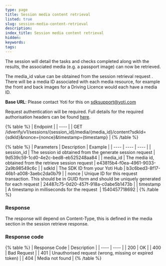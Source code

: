 ```yaml
---
type: page
title: Session media content retrieval
listed: true
slug: session-media-content-retrieval
description: 
index_title: Session media content retrieval
hidden: 
keywords: 
tags: 
---
```


The session will detail the tasks and checks completed along with the results, the associated media (e.g. a passport image) can now be retrieved. 

 The media_id value can be obtained from the session retrieval request . There will be a media ID associated with each media resource, for example the front and back images for a Driving Licence would each have a media ID.

**Base URL**: Please contact Yoti for this on [sdksupport@yoti.com](mailto:sdksupport@yoti.com)

Request authentication will be required. Full details for the required authorisation headers can be found [here](/yoti-doc-scan/authentication-and-headers).

{% table %}
| Endpoint | 
| ---- | 
| GET /idverify/v1/sessions/{session_id}/media/{media_id}/content?sdkId={sdkId}&amp;nonce={nonce}&amp;timestamp={timestamp} | 
{% /table %}

{% table %}
| Parameters | Description | Example | 
| ---- | ---- | ---- | 
| session_id | The session id obtained from the generate session request | 9d539c59-1cd0-4e2c-bed8-eb525248aa84 | 
| media_id | The media id, obtained from the retrieve session request | e43815b4-f0ea-4961-9033-2a9b98549c6c | 
| sdkId | The SDK ID from your Yoti Hub | b3c6bed3-8f17-46b1-a008-3aebc2da0b79 | 
| nonce | Unique ID for this request transaction. This should be in GUID form and should be uniquely generated for each request | 24487c75-0d20-457f-918a-c0abe5b1473b | 
| timestamp | A timestamp in milliseconds for the request&nbsp; | 1540457718692 | 
{% /table %}

### Response

The response will depend on Content-Type, this is defined in the media section in the session retrieve response.

### Response code

{% table %}
| Response Code | Description | 
| ---- | ---- | 
| 200 | OK | 
| 400 | Bad Request | 
| 401 | Unauthorised request (wrong, missing or expired token) | 
| 404 | Media not found | 
{% /table %}
